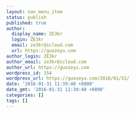 ```yaml
---
layout: nav_menu_item
status: publish
published: true
author:
  display_name: ZE3kr
  login: ZE3kr
  email: ze3kr@icloud.com
  url: https://guozeyu.com
author_login: ZE3kr
author_email: ze3kr@icloud.com
author_url: https://guozeyu.com
wordpress_id: 354
wordpress_url: https://guozeyu.com/2016/01/31/
date: '2016-01-31 11:39:40 +0800'
date_gmt: '2016-01-31 11:39:40 +0800'
categories: []
tags: []
---
```


